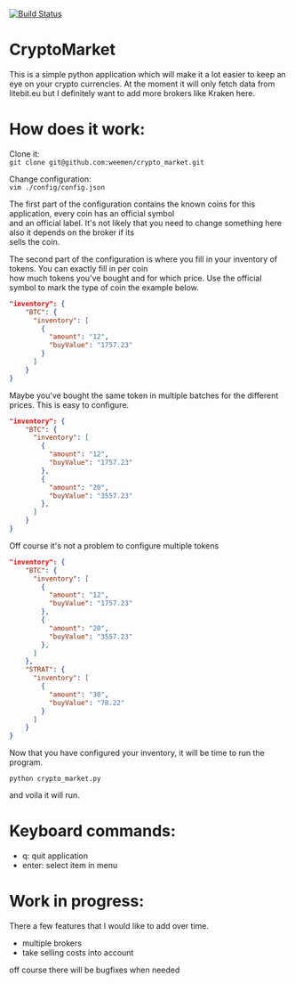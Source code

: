 [![Build Status](https://travis-ci.org/weemen/crypto_market.svg?branch=master)](https://travis-ci.org/weemen/crypto_market)

CryptoMarket
===============
This is a simple python application which will make it a lot easier to keep an eye on your crypto currencies.
At the moment it will only fetch data from litebit.eu but I definitely want to add more brokers like Kraken here.


How does it work:
=================
Clone it:  
```git clone git@github.com:weemen/crypto_market.git```

Change configuration:  
```vim ./config/config.json```

The first part of the configuration contains the known coins for this application, every coin has an official symbol  
and an official label. It's not likely that you need to change something here also it depends on the broker if its  
sells the coin.

The second part of the configuration is where you fill in your inventory of tokens. You can exactly fill in per coin  
how much tokens you've bought and for which price. Use the official symbol to mark the type of coin the example below. 

```json 
"inventory": {
    "BTC": {
      "inventory": [
        {
          "amount": "12",
          "buyValue": "1757.23"
        }
      ]
    }
}
```

Maybe you've bought the same token in multiple batches for the different prices. This is easy to configure.
 
 
```json 
"inventory": {
    "BTC": {
      "inventory": [
        {
          "amount": "12",
          "buyValue": "1757.23"
        },
        {
          "amount": "20",
          "buyValue": "3557.23"
        },
      ]
    }
}
```

Off course it's not a problem to configure multiple tokens

```json 
"inventory": {
    "BTC": {
      "inventory": [
        {
          "amount": "12",
          "buyValue": "1757.23"
        },
        {
          "amount": "20",
          "buyValue": "3557.23"
        },
      ]
    },
    "STRAT": {
      "inventory": [
        {
          "amount": "30",
          "buyValue": "78.22"
        }
      ]
    }
}
```

Now that you have configured your inventory, it will be time to run the program.
```
python crypto_market.py
```
and voila it will run.


Keyboard commands:
==================
- q: quit application
- enter: select item in menu


Work in progress:
=================
There a few features that I would like to add over time.
- multiple brokers
- take selling costs into account

off course there will be bugfixes when needed
